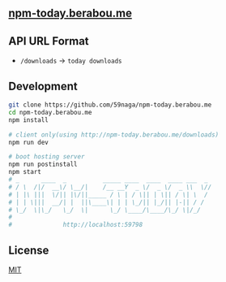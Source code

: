 [npm-today.berabou.me](http://npm-today.berabou.me/)
---

API URL Format
---
* `/downloads` -> `today downloads`

Development
---
```bash
git clone https://github.com/59naga/npm-today.berabou.me
cd npm-today.berabou.me
npm install

# client only(using http://npm-today.berabou.me/downloads)
npm run dev

# boot hosting server
npm run postinstall
npm start
# _      ____  _          _____ ____  ____  ____ ___  _
# / \  /|/  __\/ \__/|    /__ __Y  _ \/  _ \/  _ \\  \//
# | |\ |||  \/|| |\/||_____ / \ | / \|| | \|| / \| \  /
# | | \|||  __/| |  ||\____\| | | \_/|| |_/|| |-|| / /
# \_/  \|\_/   \_/  \|      \_/ \____/\____/\_/ \|/_/
#
#              http://localhost:59798

```

License
---
[MIT](http://59naga.mit-license.org/)

